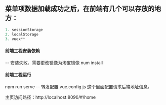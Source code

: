 ## 菜单项数据加载成功之后，在前端有几个可以存放的地方：

```java
1. sessionStorage
2. localStorage
3. vuex**
```
####  前端工程安装依赖
-- 安装失败，需要更改镜像为淘宝镜像
num install

####  前端工程运行
npm run serve
-- 转发配置 vue.config.js  这个里面配置请求后端地址信息。

主页访问路径：http://localhost:8090/#/home

```
